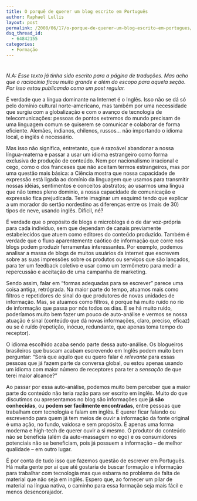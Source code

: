 ```yaml
---
title: O porquê de querer um blog escrito em Português
author: Raphael Lullis
layout: post
permalink: /2008/06/17/o-porque-de-querer-um-blog-escrito-em-portugues/
dsq_thread_id:
  - 64842155
categories:
  - Formação
---
```

# 

*N.A: Esse texto já tinha sido escrito para a página de traduções. Mas acho que o raciocínio ficou muito grande e além do escopo para aquela seção. Por isso estou publicando como um post regular.*

É verdade que a língua dominante na Internet é o Inglês. Isso não se dá só pelo domínio cultural norte-americano, mas também por uma necessidade que surgiu com a globalização e com o avanço de tecnologia de telecomunicações: pessoas de pontos extremos do mundo precisam de uma linguagem comum se quiserem se comunicar e colaborar de forma eficiente. Alemães, indianos, chilenos, russos… não importando o idioma local, o inglês é necessário.

Mas isso não significa, entretanto, que é razoável abandonar a nossa língua-materna e passar a usar um idioma estrangeiro como forma exclusiva de produção de conteúdo. Nem por nacionalismo irracional e cego, como o dos franceses que não aceitam termos estrangeiros, mas por uma questão mais básica: a Ciência mostra que nossa capacidade de expressão está ligada ao domínio da linguagem que usamos para transmitir nossas idéias, sentimentos e conceitos abstratos; ao usarmos uma língua que não temos pleno domínio, a nossa capacidade de comunicação e expressão fica prejudicada. Tente imaginar um esquimó tendo que explicar a um morador do sertão nordestino as diferenças entre os (mais de 30) tipos de neve, usando inglês. Difícil, né?

É verdade que o propósito de blogs e microblogs é o de dar voz-própria para cada indivíduo, sem que dependam de canais previamente estabelecidos que atuem como editores do conteúdo produzido. Também é verdade que o fluxo aparentemente caótico de informação que corre nos blogs podem produzir ferramentas interessantes. Por exemplo, podemos analisar a massa de blogs de muitos usuários da internet que escrevem sobre as suas impressões sobre os produtos ou serviços que são lançados, para ter um feedback coletivo e usar como um termômetro para medir a repercussão e aceitação de uma campanha de marketing.

Sendo assim, falar em “formas adequadas para se escrever” parece uma coisa antiga, retrógrada. Na maior parte do tempo, atuamos mais como filtros e repetidores de sinal do que produtores de novas unidades de informação. Mas, se atuamos como filtros, é porque há muito ruído no rio de informação que passa por nós todos os dias. E se há muito ruído, poderíamos muito bem fazer um pouco de auto-análise e vermos se nossa atuação é sinal (conteúdo que dá novas informações, claro, preciso, eficaz) ou se é ruído (repetição, inócuo, redundante, que apenas toma tempo do receptor).

O idioma escolhido acaba sendo parte dessa auto-análise. Os blogueiros brasileiros que buscam acabam escrevendo em Inglês podem muito bem perguntar: “Será que aquilo que eu quero falar é *relevante* para essas pessoas que já fazem parte da conversa global, ou estou apenas usando um idioma com maior número de receptores para ter a *sensação* de que terei maior alcance?”

Ao passar por essa auto-análise, podemos muito bem perceber que a maior parte do conteúdo não teria razão para ser escrito em inglês. Muito do que discutimos ou apresentamos no blog são informações que **já são conhecidas**, ou **podem ser facilmente encontradas**, entre pessoas que trabalham com tecnologia e falam em inglês. E querer ficar falando ou escrevendo para quem já tem meios de ouvir a informação da fonte original é uma ação, no fundo, vaidosa e sem propósito. É apenas uma forma moderna e high-tech de querer ouvir a si mesmo. O produtor do conteúdo não se beneficia (além da auto-massagem no ego) e os consumidores potenciais não se beneficiam, pois já possuem a informação – de melhor qualidade – em outro lugar.

É por conta de tudo isso que fazemos questão de escrever em Português. Há muita gente por aí que até gostaria de buscar formação e informação para trabalhar com tecnologia mas que esbarra no problema de falta de material que não seja em inglês. Espero que, ao fornecer um pilar de material na língua nativa, o caminho para essa formação seja mais fácil e menos desencorajador.